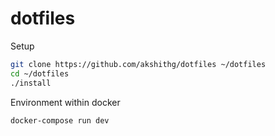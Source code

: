 # dotfiles

Setup

```sh
git clone https://github.com/akshithg/dotfiles ~/dotfiles
cd ~/dotfiles
./install
```

Environment within docker

```sh
docker-compose run dev
```
